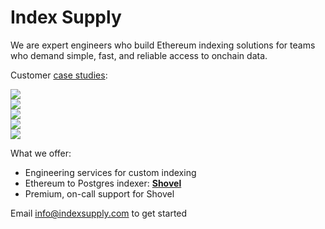 <title>Index Supply</title>

# Index Supply

<main>
<p>
    We are expert engineers who build Ethereum indexing solutions
    for teams who demand simple, fast, and reliable access to onchain data.
</p>
</main>

Customer <a href="/customer-case-studies">case studies</a>:

<a href="/customer-case-studies">

<div class="logos">

<div><img src="https://indexsupply.com/images/daimo.png" /></div>
<div><img src="https://indexsupply.com/images/family.png" /></div>
<div><img src="https://indexsupply.com/images/lattice.png" /></div>
</div>
<div class="logos">
<div><img src="https://indexsupply.com/images/mememarket.png" /></div>
<div><img src="https://indexsupply.com/images/mintfun.png" /></div>
</div>

</a>

What we offer:

- Engineering services for custom indexing
- Ethereum to Postgres indexer: **[Shovel](/shovel)**
- Premium, on-call support for Shovel

Email <a href="mailto:info@indexsupply.com">info@indexsupply.com</a> to get started

